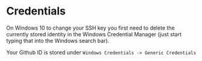 # Credentials

On Windows 10 to change your SSH key you first need to delete the currently stored identity
in the Windows Credential Manager (just start typing that into the Windows search bar).

Your Github ID is stored under `Windows Credentials -> Generic Credentials`
